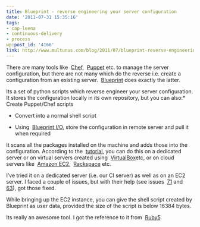 ```yaml
---
title: Blueprint - reverse engineering your server configuration
date: '2011-07-31 15:35:16'
tags:
- cap-leena
- continuous-delivery
- process
wp:post_id: '4166'
link: http://www.multunus.com/blog/2011/07/blueprint-reverse-engineering-your-server-configuration/
---
```


There are many tools like 
[Chef](http://wiki.opscode.com/display/chef/Home), 
[Puppet](http://projects.puppetlabs.com/projects/puppet) etc. to manage the server configuration, but there are not many which do the reverse i.e. create a configuration from an existing server. 
[Blueprint](https://github.com/devstructure/blueprint) does exactly the latter.

Its a set of python scripts which reverse engineer your server configuration. It stores the configuration locally in its own repository, but you can also:* Create Puppet/Chef scripts

    
* Convert into a normal shell script

    
* Using 
[Blueprint I/O](https://github.com/devstructure/blueprint-io), store the configuration in remote server and pull it when required

It scans all the packages installed on the machine and adds those into the configuration. According to the 
[tutorial](https://devstructure.com/docs/tutorial.html), you can do this on a dedicated server or on virtual servers created using 
[VirtualBox](http://www.virtualbox.org/)etc, or on cloud servers like 
[Amazon EC2](http://aws.amazon.com/ec2), 
[Rackspace](http://www.rackspacecloud.com/cloud_hosting_products/servers) etc.

I’ve tried it on a dedicated server (i.e. our CI server) as well as on an EC2 server. I faced a couple of issues, but with their help (see issues 
[71](https://github.com/devstructure/blueprint/issues/71) and 
[63](https://github.com/devstructure/blueprint/issues/63)), got those fixed.

While bringing up the EC2 instance, you can give the shell script created by Blueprint as user data, provided the size of the script is below 16384 bytes.

Its really an awesome tool. I got the reference to it from 
[Ruby5](http://ruby5.envylabs.com/episodes/189-episode-186-june-24-2011/stories/1668-blueprint).
